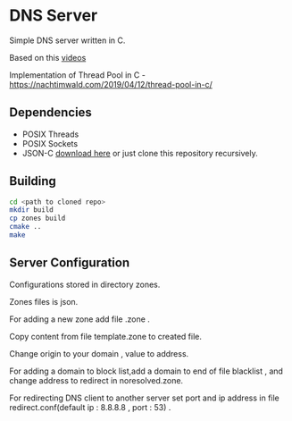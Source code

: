 # DNS Server

Simple DNS server written in C.

Based on this [videos](https://www.youtube.com/watch?v=HdrPWGZ3NRo&list=PLBOh8f9FoHHhvO5e5HF_6mYvtZegobYX2&index=1)

Implementation of Thread Pool in C - https://nachtimwald.com/2019/04/12/thread-pool-in-c/

## Dependencies
* POSIX Threads
* POSIX Sockets
* JSON-C [download here](https://github.com/json-c/json-c.git) or just clone this repository recursively.

## Building

```bash
cd <path to cloned repo>
mkdir build 
cp zones build
cmake ..
make 
```

## Server Configuration

Configurations stored in directory zones.

Zones files is json.

For adding a new zone add file <zone name>.zone .

Copy content from file template.zone to created file.

Change origin to your domain , value to address.

For adding a domain to block list,add a domain to end of file blacklist , and change address to redirect in noresolved.zone.

For redirecting DNS client  to another server set port and ip address in file redirect.conf(default ip : 8.8.8.8 , port : 53) .
